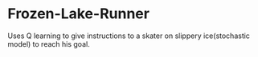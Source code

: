# Frozen-Lake-Runner
Uses Q learning to give instructions to a skater on slippery ice(stochastic model) to reach his goal.
